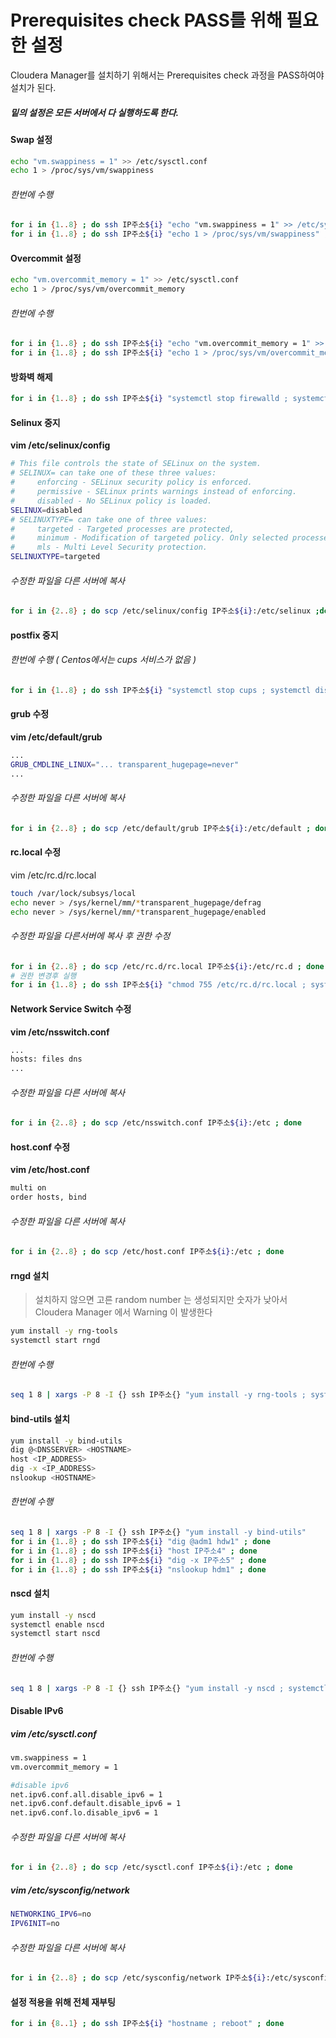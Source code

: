 # Prerequisites check PASS를 위해 필요한 설정

Cloudera Manager를 설치하기 위해서는 Prerequisites check 과정을 PASS하여야 설치가 된다.



##### 밑의 설정은 모든 서버에서 다 실행하도록 한다.



#### Swap 설정

```bash
echo "vm.swappiness = 1" >> /etc/sysctl.conf
echo 1 > /proc/sys/vm/swappiness
```

###### 한번에 수행

```bash
for i in {1..8} ; do ssh IP주소${i} "echo "vm.swappiness = 1" >> /etc/sysctl.conf" ; done
for i in {1..8} ; do ssh IP주소${i} "echo 1 > /proc/sys/vm/swappiness" ; done
```



#### Overcommit 설정

```bash
echo "vm.overcommit_memory = 1" >> /etc/sysctl.conf
echo 1 > /proc/sys/vm/overcommit_memory
```

###### 한번에 수행

```bash
for i in {1..8} ; do ssh IP주소${i} "echo "vm.overcommit_memory = 1" >> /etc/sysctl.conf" ; done
for i in {1..8} ; do ssh IP주소${i} "echo 1 > /proc/sys/vm/overcommit_memory" ; done
```



#### 방화벽 해제

```bash
for i in {1..8} ; do ssh IP주소${i} "systemctl stop firewalld ; systemctl disable firewalld" ; done
```



#### Selinux 중지

**vim /etc/selinux/config**

```bash
# This file controls the state of SELinux on the system.
# SELINUX= can take one of these three values:
#     enforcing - SELinux security policy is enforced.
#     permissive - SELinux prints warnings instead of enforcing.
#     disabled - No SELinux policy is loaded.
SELINUX=disabled
# SELINUXTYPE= can take one of three values:
#     targeted - Targeted processes are protected,
#     minimum - Modification of targeted policy. Only selected processes are protected.
#     mls - Multi Level Security protection.
SELINUXTYPE=targeted
```

###### 수정한 파일을 다른 서버에 복사

```bash
for i in {2..8} ; do scp /etc/selinux/config IP주소${i}:/etc/selinux ;done
```



#### postfix 중지

###### 한번에 수행 ( Centos에서는 cups 서비스가 없음 )

```bash
for i in {1..8} ; do ssh IP주소${i} "systemctl stop cups ; systemctl disable cups ; systemctl stop postfix ; systemctl disable postfix ; systemctl stop tuned ; systemctl disable tuned" ; done
```



#### grub 수정

**vim /etc/default/grub**

```bash
...
GRUB_CMDLINE_LINUX="... transparent_hugepage=never"
...
```

###### 수정한 파일을 다른 서버에 복사

```bash
for i in {2..8} ; do scp /etc/default/grub IP주소${i}:/etc/default ; done
```



#### rc.local 수정

vim /etc/rc.d/rc.local

```bash
touch /var/lock/subsys/local
echo never > /sys/kernel/mm/*transparent_hugepage/defrag
echo never > /sys/kernel/mm/*transparent_hugepage/enabled
```

###### 수정한 파일을 다른서버에 복사 후 권한 수정

```bash
for i in {2..8} ; do scp /etc/rc.d/rc.local IP주소${i}:/etc/rc.d ; done
# 권한 변경후 실행
for i in {1..8} ; do ssh IP주소${i} "chmod 755 /etc/rc.d/rc.local ; systemctl enable rc-local ; systemctl start rc-local" ; done
```



#### Network Service Switch 수정

**vim /etc/nsswitch.conf**

```bash
...
hosts: files dns
...
```

###### 수정한 파일을 다른 서버에 복사

```bash
for i in {2..8} ; do scp /etc/nsswitch.conf IP주소${i}:/etc ; done
```



#### host.conf 수정

**vim /etc/host.conf**

```bash
multi on
order hosts, bind
```

###### 수정한 파일을 다른 서버에 복사

```bash
for i in {2..8} ; do scp /etc/host.conf IP주소${i}:/etc ; done
```



#### rngd 설치

> 설치하지 않으면 고른 random number 는 생성되지만 숫자가 낮아서 Cloudera Manager 에서 Warning 이 발생한다

```bash
yum install -y rng-tools
systemctl start rngd
```

###### 한번에 수행

```bash
seq 1 8 | xargs -P 8 -I {} ssh IP주소{} "yum install -y rng-tools ; systemctl start rngd"
```



#### bind-utils 설치

```bash
yum install -y bind-utils
dig @<DNSSERVER> <HOSTNAME>
host <IP_ADDRESS>
dig -x <IP_ADDRESS>
nslookup <HOSTNAME>
```

###### 한번에 수행

```bash
seq 1 8 | xargs -P 8 -I {} ssh IP주소{} "yum install -y bind-utils"
for i in {1..8} ; do ssh IP주소${i} "dig @adm1 hdw1" ; done
for i in {1..8} ; do ssh IP주소${i} "host IP주소4" ; done
for i in {1..8} ; do ssh IP주소${i} "dig -x IP주소5" ; done
for i in {1..8} ; do ssh IP주소${i} "nslookup hdm1" ; done
```



#### nscd 설치

```bash
yum install -y nscd
systemctl enable nscd
systemctl start nscd
```

###### 한번에 수행

```bash
seq 1 8 | xargs -P 8 -I {} ssh IP주소{} "yum install -y nscd ; systemctl enable nscd ; systemctl start nscd"
```



#### Disable IPv6

##### vim /etc/sysctl.conf

```bash
vm.swappiness = 1
vm.overcommit_memory = 1

#disable ipv6
net.ipv6.conf.all.disable_ipv6 = 1
net.ipv6.conf.default.disable_ipv6 = 1
net.ipv6.conf.lo.disable_ipv6 = 1
```

###### 수정한 파일을 다른 서버에 복사

```bash
for i in {2..8} ; do scp /etc/sysctl.conf IP주소${i}:/etc ; done
```



##### vim /etc/sysconfig/network

```bash
NETWORKING_IPV6=no
IPV6INIT=no
```

###### 수정한 파일을 다른 서버에 복사

```bash
for i in {2..8} ; do scp /etc/sysconfig/network IP주소${i}:/etc/sysconfig ; done
```



#### 설정 적용을 위해 전체 재부팅

```bash
for i in {8..1} ; do ssh IP주소${i} "hostname ; reboot" ; done
```

